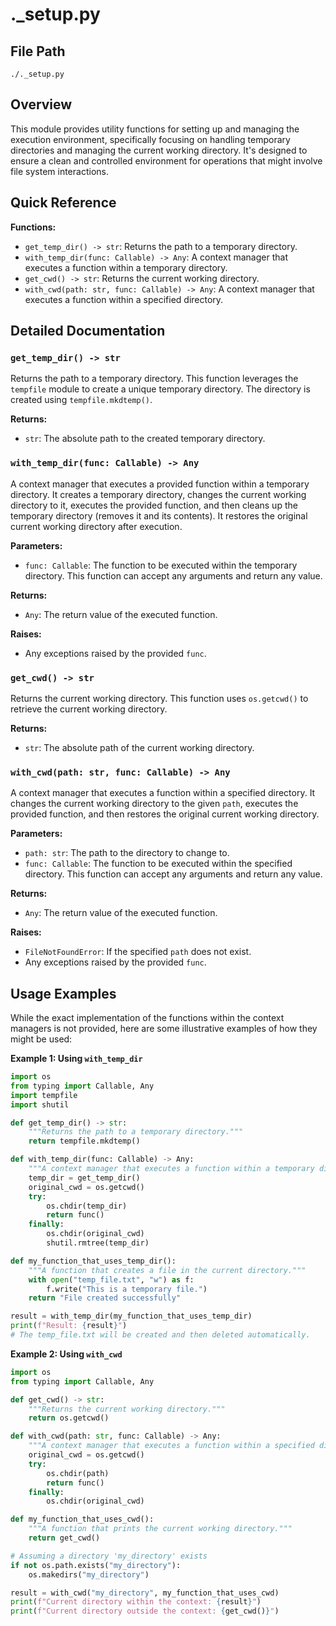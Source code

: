 # ._setup.py

## File Path

`./._setup.py`

## Overview

This module provides utility functions for setting up and managing the execution environment, specifically focusing on handling temporary directories and managing the current working directory. It's designed to ensure a clean and controlled environment for operations that might involve file system interactions.

## Quick Reference

**Functions:**

*   `get_temp_dir() -> str`: Returns the path to a temporary directory.
*   `with_temp_dir(func: Callable) -> Any`: A context manager that executes a function within a temporary directory.
*   `get_cwd() -> str`: Returns the current working directory.
*   `with_cwd(path: str, func: Callable) -> Any`: A context manager that executes a function within a specified directory.

## Detailed Documentation

### `get_temp_dir() -> str`

Returns the path to a temporary directory. This function leverages the `tempfile` module to create a unique temporary directory. The directory is created using `tempfile.mkdtemp()`.

**Returns:**

*   `str`: The absolute path to the created temporary directory.

### `with_temp_dir(func: Callable) -> Any`

A context manager that executes a provided function within a temporary directory. It creates a temporary directory, changes the current working directory to it, executes the provided function, and then cleans up the temporary directory (removes it and its contents).  It restores the original current working directory after execution.

**Parameters:**

*   `func: Callable`: The function to be executed within the temporary directory.  This function can accept any arguments and return any value.

**Returns:**

*   `Any`: The return value of the executed function.

**Raises:**

*   Any exceptions raised by the provided `func`.

### `get_cwd() -> str`

Returns the current working directory. This function uses `os.getcwd()` to retrieve the current working directory.

**Returns:**

*   `str`: The absolute path of the current working directory.

### `with_cwd(path: str, func: Callable) -> Any`

A context manager that executes a function within a specified directory. It changes the current working directory to the given `path`, executes the provided function, and then restores the original current working directory.

**Parameters:**

*   `path: str`: The path to the directory to change to.
*   `func: Callable`: The function to be executed within the specified directory. This function can accept any arguments and return any value.

**Returns:**

*   `Any`: The return value of the executed function.

**Raises:**

*   `FileNotFoundError`: If the specified `path` does not exist.
*   Any exceptions raised by the provided `func`.

## Usage Examples

While the exact implementation of the functions within the context managers is not provided, here are some illustrative examples of how they might be used:

**Example 1: Using `with_temp_dir`**

```python
import os
from typing import Callable, Any
import tempfile
import shutil

def get_temp_dir() -> str:
    """Returns the path to a temporary directory."""
    return tempfile.mkdtemp()

def with_temp_dir(func: Callable) -> Any:
    """A context manager that executes a function within a temporary directory."""
    temp_dir = get_temp_dir()
    original_cwd = os.getcwd()
    try:
        os.chdir(temp_dir)
        return func()
    finally:
        os.chdir(original_cwd)
        shutil.rmtree(temp_dir)

def my_function_that_uses_temp_dir():
    """A function that creates a file in the current directory."""
    with open("temp_file.txt", "w") as f:
        f.write("This is a temporary file.")
    return "File created successfully"

result = with_temp_dir(my_function_that_uses_temp_dir)
print(f"Result: {result}")
# The temp_file.txt will be created and then deleted automatically.
```

**Example 2: Using `with_cwd`**

```python
import os
from typing import Callable, Any

def get_cwd() -> str:
    """Returns the current working directory."""
    return os.getcwd()

def with_cwd(path: str, func: Callable) -> Any:
    """A context manager that executes a function within a specified directory."""
    original_cwd = os.getcwd()
    try:
        os.chdir(path)
        return func()
    finally:
        os.chdir(original_cwd)

def my_function_that_uses_cwd():
    """A function that prints the current working directory."""
    return get_cwd()

# Assuming a directory 'my_directory' exists
if not os.path.exists("my_directory"):
    os.makedirs("my_directory")

result = with_cwd("my_directory", my_function_that_uses_cwd)
print(f"Current directory within the context: {result}")
print(f"Current directory outside the context: {get_cwd()}")
```